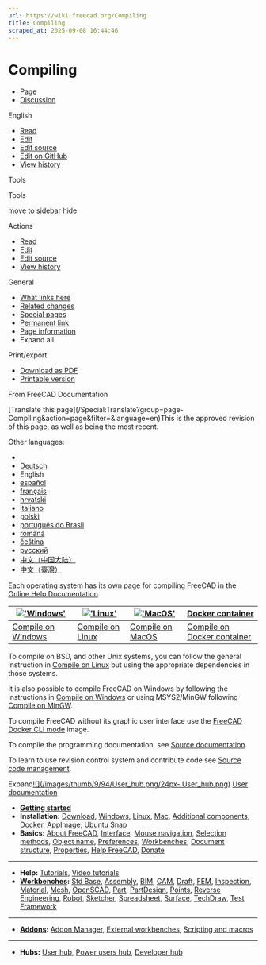 ```yaml
---
url: https://wiki.freecad.org/Compiling
title: Compiling
scraped_at: 2025-09-08 16:44:46
---
```


# Compiling

  * [Page](/Compiling "View the content page \[ctrl-option-c\]")
  * [Discussion](/index.php?title=Talk:Compiling&action=edit&redlink=1 "Discussion about the content page \(page does not exist\) \[ctrl-option-t\]")

English

  * [Read](/Compiling)
  * [Edit](/index.php?title=Compiling&veaction=edit "Edit this page \[ctrl-option-v\]")
  * [Edit source](/index.php?title=Compiling&action=edit "Edit the source code of this page \[ctrl-option-e\]")
  * [Edit on GitHub](https://github.com/Reqrefusion/FreeCAD-Documentation-Project/blob/main/wiki/Compiling.wikitext "Edit this page on GitHub")
  * [View history](/index.php?title=Compiling&action=history "Past revisions of this page \[ctrl-option-h\]")

Tools

Tools

move to sidebar hide

Actions

  * [Read](/Compiling)
  * [Edit](/index.php?title=Compiling&veaction=edit "Edit this page \[ctrl-option-v\]")
  * [Edit source](/index.php?title=Compiling&action=edit "Edit the source code of this page \[ctrl-option-e\]")
  * [View history](/index.php?title=Compiling&action=history)

General

  * [What links here](/Special:WhatLinksHere/Compiling "A list of all wiki pages that link here \[ctrl-option-j\]")
  * [Related changes](/Special:RecentChangesLinked/Compiling "Recent changes in pages linked from this page \[ctrl-option-k\]")
  * [Special pages](/Special:SpecialPages "A list of all special pages \[ctrl-option-q\]")
  * [Permanent link](https://wiki.freecad.org/index.php?title=Compiling&oldid=1239025 "Permanent link to this revision of this page")
  * [Page information](/index.php?title=Compiling&action=info "More information about this page")
  * Expand all

Print/export

  * [Download as PDF](/index.php?title=Special:DownloadAsPdf&page=Compiling&action=show-download-screen)
  * [Printable version](javascript:print\(\); "Printable version of this page \[ctrl-option-p\]")

From FreeCAD Documentation

[Translate this page](/Special:Translate?group=page-
Compiling&action=page&filter=&language=en)This is the approved revision of
this page, as well as being the most recent.

Other languages:

  * [](/index.php?title=Special:Translate&group=page-Compiling&language=&task=view "Start translation for this language")
  * [Deutsch](/Compiling/de "Kompilieren \(100% translated\)")
  * English
  * [español](/Compiling/es "Compilación \(71% translated\)")
  * [français](/Compiling/fr "Compiler \(100% translated\)")
  * [hrvatski](/Compiling/hr "Kompiliranje \(14% translated\)")
  * [italiano](/Compiling/it "Compilare FreeCAD \(100% translated\)")
  * [polski](/Compiling/pl "Kompilacja \(100% translated\)")
  * [português do Brasil](/Compiling/pt-br "Compilação \(100% translated\)")
  * [română](/Compiling/ro "Compilare \(14% translated\)")
  * [čeština](/Compiling/cs "Compiling \(14% translated\)")
  * [русский](/Compiling/ru "Компиляция \(57% translated\)")
  * [中文（中国大陆）](/Compiling/zh-cn "编译 \(14% translated\)")
  * [中文（臺灣）](/Compiling/zh-tw "編譯 \(14% translated\)")

Each operating system has its own page for compiling FreeCAD in the [Online
Help Documentation](/Online_Help_Toc "Online Help Toc").

[!['Windows'](/images/thumb/b/ba/Windows.png/143px-Windows.png)](/Compile_on_Windows "Compile on Windows") | [!['Linux'](/images/thumb/1/13/Linux_with_text.png/143px-Linux_with_text.png)](/Compile_on_Linux "Compile on Linux") | [!['MacOS'](/images/thumb/6/69/Mac.png/143px-Mac.png)](/Compile_on_MacOS "Compile on MacOS") | [Docker container](/Compile_on_Docker "Compile on Docker")  
---|---|---|---  
[Compile on Windows](/Compile_on_Windows "Compile on Windows") | [Compile on Linux](/Compile_on_Linux "Compile on Linux") | [Compile on MacOS](/Compile_on_MacOS "Compile on MacOS") | [Compile on Docker container](/Compile_on_Docker "Compile on Docker")  
  
To compile on BSD, and other Unix systems, you can follow the general
instruction in [Compile on Linux](/Compile_on_Linux "Compile on Linux") but
using the appropriate dependencies in those systems.

It is also possible to compile FreeCAD on Windows by following the
instructions in [Compile on Windows](/Compile_on_Windows "Compile on Windows")
or using MSYS2/MinGW following [Compile on MinGW](/Compile_on_MinGW "Compile
on MinGW").

To compile FreeCAD without its graphic user interface use the [FreeCAD Docker
CLI mode](/FreeCAD_Docker_CLI_mode "FreeCAD Docker CLI mode") image.

To compile the programming documentation, see [Source
documentation](/Source_documentation "Source documentation").

To learn to use revision control system and contribute code see [Source code
management](/Source_code_management "Source code management").

  

Expand[![](/images/thumb/9/94/User_hub.png/24px-
User_hub.png)](/index.php?title=File:User_hub.png&filetimestamp=20190221145008&)
[User documentation](/User_hub "User hub")

  * **[Getting started](/Getting_started "Getting started")**
  * **Installation:** [Download](/Download "Download"), [Windows](/Installing_on_Windows "Installing on Windows"), [Linux](/Installing_on_Linux "Installing on Linux"), [Mac](/Installing_on_Mac "Installing on Mac"), [Additional components](/Installing_additional_components "Installing additional components"), [Docker](/Compile_on_Docker "Compile on Docker"), [AppImage](/AppImage "AppImage"), [Ubuntu Snap](/Ubuntu_Snap "Ubuntu Snap")
  * **Basics:** [About FreeCAD](/About_FreeCAD "About FreeCAD"), [Interface](/Interface "Interface"), [Mouse navigation](/Mouse_navigation "Mouse navigation"), [Selection methods](/Selection_methods "Selection methods"), [Object name](/Object_name "Object name"), [Preferences](/Preferences_Editor "Preferences Editor"), [Workbenches](/Workbenches "Workbenches"), [Document structure](/Document_structure "Document structure"), [Properties](/Property "Property"), [Help FreeCAD](/Help_FreeCAD "Help FreeCAD"), [Donate](/Donate "Donate")

* * *

  * **Help:** [Tutorials](/Tutorials "Tutorials"), [Video tutorials](/Video_tutorials "Video tutorials")
  * **[Workbenches](/Workbenches "Workbenches"):** [Std Base](/Std_Base "Std Base"), [Assembly](/Assembly_Workbench "Assembly Workbench"), [BIM](/BIM_Workbench "BIM Workbench"), [CAM](/CAM_Workbench "CAM Workbench"), [Draft](/Draft_Workbench "Draft Workbench"), [FEM](/FEM_Workbench "FEM Workbench"), [Inspection](/Inspection_Workbench "Inspection Workbench"), [Material](/Material_Workbench "Material Workbench"), [Mesh](/Mesh_Workbench "Mesh Workbench"), [OpenSCAD](/OpenSCAD_Workbench "OpenSCAD Workbench"), [Part](/Part_Workbench "Part Workbench"), [PartDesign](/PartDesign_Workbench "PartDesign Workbench"), [Points](/Points_Workbench "Points Workbench"), [Reverse Engineering](/Reverse_Engineering_Workbench "Reverse Engineering Workbench"), [Robot](/Robot_Workbench "Robot Workbench"), [Sketcher](/Sketcher_Workbench "Sketcher Workbench"), [Spreadsheet](/Spreadsheet_Workbench "Spreadsheet Workbench"), [Surface](/Surface_Workbench "Surface Workbench"), [TechDraw](/TechDraw_Workbench "TechDraw Workbench"), [Test Framework](/Testing "Testing")

* * *

  * **[Addons](/Addon "Addon"):** [Addon Manager](/Std_AddonMgr "Std AddonMgr"), [External workbenches](/External_workbenches "External workbenches"), [Scripting and macros](/Scripting_and_macros "Scripting and macros")

* * *

  * **Hubs:** [User hub](/User_hub "User hub"), [Power users hub](/Power_users_hub "Power users hub"), [Developer hub](/Developer_hub "Developer hub")

